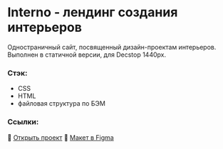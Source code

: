 # Interno - лендинг создания интерьеров

Одностраничный сайт, посвященный дизайн-проектам интерьеров. Выполнен в статичной версии, для Decstop 1440px.

### Стэк:
* CSS
* HTML
* файловая структура по БЭМ

### Ссылки:
:mag_right: [Открыть проект](https://gutmalina.github.io/Interno/)
:pushpin:   [Макет в Figma](https://www.figma.com/file/XI4lCzveH6gQaCGNPPKWDV/Interno-%2B?node-id=2%3A39)

